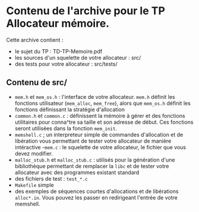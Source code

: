 # Contenu de l'archive pour le TP Allocateur mémoire.

Cette archive contient :
*  le sujet du TP : TD-TP-Memoire.pdf
*  les sources d'un squelette de votre allocateur : src/
*  des tests pour votre allocateur : src/tests/

## Contenu de src/
- `mem.h` et `mem_os.h` : l'interface de votre allocateur. 
  `mem.h` définit les fonctions utilisateur (`mem_alloc`, `mem_free`), 
   alors que `mem_os.h` définit les fonctions définissant la stratégie d'allocation
- `common.h` et `common.c` : définissent la mémoire à gérer et des fonctions utilitaires pour conna^tre sa taille et son adresse de début.
  Ces fonctions seront utilisées dans la fonction `mem_init`.
- `memshell.c` ; un interpreteur simple de commandes d'allocation et de libération 
   vous permettant de tester votre allocateur de manière intéractive
-`mem.c` : le squelette de votre allocateur, le fichier que vous devez modifier.
- `malloc_stub.h` et `malloc_stub.c` : utilisés pour la génération d'une bibliothèque permettant
  de remplacer la `libc` et de tester votre allocateur avec des programmes existant standard
- des fichiers de test : `test_*.c`
- `Makefile` simple
- des exemples de séquences courtes d'allocations et de libérations `alloc*.in`. Vous pouvez les passer en redirigeant l'entrée de votre memshell.
